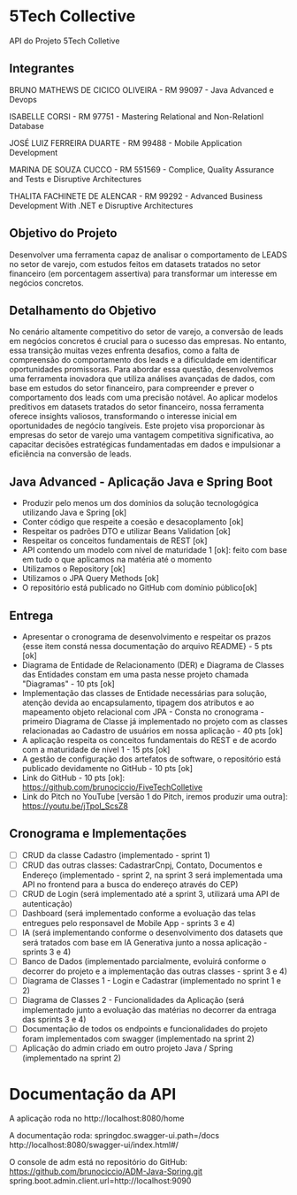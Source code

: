 # 5Tech Collective

API do Projeto 5Tech Colletive 

## Integrantes 

BRUNO MATHEWS DE CICICO OLIVEIRA - RM 99097 - Java Advanced e Devops

ISABELLE CORSI - RM 97751 - Mastering Relational and Non-Relationl Database

JOSÉ LUIZ FERREIRA DUARTE - RM 99488 - Mobile Application Development

MARINA DE SOUZA CUCCO - RM 551569 - Complice, Quality Assurance and Tests e Disruptive Architectures

THALITA FACHINETE DE ALENCAR - RM 99292 - Advanced Business Development With .NET e Disruptive Architectures

## Objetivo do Projeto

Desenvolver uma ferramenta capaz de analisar o comportamento de LEADS no setor de varejo, com estudos feitos em datasets tratados no setor financeiro (em porcentagem assertiva) para transformar um interesse em negócios concretos.

## Detalhamento do Objetivo

No cenário altamente competitivo do setor de varejo, a conversão de leads em negócios concretos é crucial para o sucesso das empresas. No entanto, essa transição muitas vezes enfrenta desafios, como a falta de compreensão do comportamento dos leads e a dificuldade em identificar oportunidades promissoras. Para abordar essa questão, desenvolvemos uma ferramenta inovadora que utiliza análises avançadas de dados, com base em estudos do setor financeiro, para compreender e prever o comportamento dos leads com uma precisão notável. Ao aplicar modelos preditivos em datasets tratados do setor financeiro, nossa ferramenta oferece insights valiosos, transformando o interesse inicial em oportunidades de negócio tangíveis. Este projeto visa proporcionar às empresas do setor de varejo uma vantagem competitiva significativa, ao capacitar decisões estratégicas fundamentadas em dados e impulsionar a eficiência na conversão de leads.

## Java Advanced - Aplicação Java e Spring Boot

- Produzir pelo menos um dos domínios da solução tecnologógica utilizando Java e Spring [ok]
- Conter código que respeite a coesão e desacoplamento [ok]
- Respeitar os padrões DTO e utilizar Beans Validation [ok]
- Respeitar os conceitos fundamentais de REST [ok]
- API contendo um modelo com nível de maturidade 1 [ok]: feito com base em tudo o que aplicamos na matéria até o momento
- Utilizamos o Repository [ok]
- Utilizamos o JPA Query Methods [ok]
- O repositório está publicado no GitHub com domínio público[ok]

## Entrega

- Apresentar o cronograma de desenvolvimento e respeitar os prazos {esse item constá nessa documentação do arquivo README} - 5 pts [ok]
- Diagrama de Entidade de Relacionamento (DER) e Diagrama de Classes das Entidades constam em uma pasta nesse projeto chamada "Diagramas" - 10 pts [ok]
- Implementação das classes de Entidade necessárias para solução, atenção devida ao encapsulamento, tipagem dos atributos e ao mapeamento  objeto relacional com JPA - Consta no cronograma - primeiro Diagrama de Classe já implementado no projeto com as classes relacionadas ao Cadastro de usuários em nossa aplicação - 40 pts [ok]
- A aplicação respeita os conceitos fundamentais do REST e de acordo com a maturidade de nível 1 - 15 pts [ok]
- A gestão de configuração dos artefatos de software, o repositório está publicado devidamente no GitHub - 10 pts [ok]
- Link do GitHub - 10 pts [ok]: https://github.com/brunociccio/FiveTechColletive
- Link do Pitch no YouTube [versão 1 do Pitch, iremos produzir uma outra]: https://youtu.be/jTpoI_ScsZ8

## Cronograma e Implementações

- [ ] CRUD da classe Cadastro (implementado - sprint 1)
- [ ] CRUD das outras classes: CadastrarCnpj, Contato, Documentos e Endereço (implementado - sprint 2, na sprint 3 será implementada uma API no frontend para a busca do endereço através do CEP)
- [ ] CRUD de Login (será implementado até a sprint 3, utilizará uma API de autenticação)
- [ ] Dashboard (será implementado conforme a evoluação das telas entregues pelo responsavel de Mobile App - sprints 3 e 4)
- [ ] IA (será implementando conforme o desenvolvimento dos datasets que será tratados com base em IA Generativa junto a nossa aplicação - sprints 3 e 4)
- [ ] Banco de Dados (implementado parcialmente, evoluirá conforme o decorrer do projeto e a implementação das outras classes - sprint 3 e 4)
- [ ] Diagrama de Classes 1 - Login e Cadastrar (implementado no sprint 1 e 2)
- [ ] Diagrama de Classes 2 - Funcionalidades da Aplicação (será implementado junto a evoluação das matérias no decorrer da entraga das sprints 3 e 4)
- [ ] Documentação de todos os endpoints e funcionalidades do projeto foram implementados com swagger (implementado na sprint 2)
- [ ] Aplicação do admin criado em outro projeto Java / Spring (implementado na sprint 2)

# Documentação da API

A aplicação roda no http://localhost:8080/home

A documentação roda:
springdoc.swagger-ui.path=/docs
http://localhost:8080/swagger-ui/index.html#/

O console de adm está no repositório do GitHub:
https://github.com/brunociccio/ADM-Java-Spring.git
spring.boot.admin.client.url=http://localhost:9090
